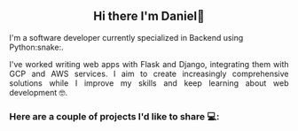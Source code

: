 <h2 align="center"> Hi there I'm Daniel👋 </h2>
<p>
I'm a software developer currently specialized in Backend using Python:snake:.
</p>
<p align="justify">
I've worked writing web apps with Flask and Django, integrating them with GCP and AWS services.
I aim to create increasingly comprehensive solutions while I improve my skills and keep learning about web development 🤓.
</p>



### Here are a couple of projects I'd like to share :computer::

